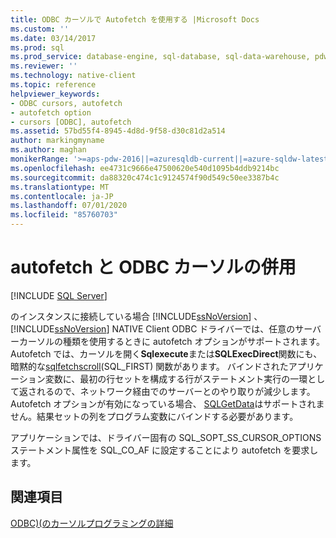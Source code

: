```yaml
---
title: ODBC カーソルで Autofetch を使用する |Microsoft Docs
ms.custom: ''
ms.date: 03/14/2017
ms.prod: sql
ms.prod_service: database-engine, sql-database, sql-data-warehouse, pdw
ms.reviewer: ''
ms.technology: native-client
ms.topic: reference
helpviewer_keywords:
- ODBC cursors, autofetch
- autofetch option
- cursors [ODBC], autofetch
ms.assetid: 57bd55f4-8945-4d8d-9f58-d30c81d2a514
author: markingmyname
ms.author: maghan
monikerRange: '>=aps-pdw-2016||=azuresqldb-current||=azure-sqldw-latest||>=sql-server-2016||=sqlallproducts-allversions||>=sql-server-linux-2017||=azuresqldb-mi-current'
ms.openlocfilehash: ee4731c9666e47500620e540d1095b4ddb9214bc
ms.sourcegitcommit: da88320c474c1c9124574f90d549c50ee3387b4c
ms.translationtype: MT
ms.contentlocale: ja-JP
ms.lasthandoff: 07/01/2020
ms.locfileid: "85760703"
---
```

# <a name="using-autofetch-with-odbc-cursors"></a>autofetch と ODBC カーソルの併用
[!INCLUDE [SQL Server](../../../includes/applies-to-version/sql-asdb-asdbmi-asdw-pdw.md)]

  のインスタンスに接続している場合 [!INCLUDE[ssNoVersion](../../../includes/ssnoversion-md.md)] 、 [!INCLUDE[ssNoVersion](../../../includes/ssnoversion-md.md)] NATIVE Client ODBC ドライバーでは、任意のサーバーカーソルの種類を使用するときに autofetch オプションがサポートされます。 Autofetch では、カーソルを開く**Sqlexecute**または**SQLExecDirect**関数にも、暗黙的な[sqlfetchscroll](../../../relational-databases/native-client-odbc-api/sqlfetchscroll.md)(SQL_FIRST) 関数があります。 バインドされたアプリケーション変数に、最初の行セットを構成する行がステートメント実行の一環として返されるので、ネットワーク経由でのサーバーとのやり取りが減少します。 Autofetch オプションが有効になっている場合、 [SQLGetData](../../../relational-databases/native-client-odbc-api/sqlgetdata.md)はサポートされません。結果セットの列をプログラム変数にバインドする必要があります。  
  
 アプリケーションでは、ドライバー固有の SQL_SOPT_SS_CURSOR_OPTIONS ステートメント属性を SQL_CO_AF に設定することにより autofetch を要求します。  
  
## <a name="see-also"></a>関連項目  
 [ODBC&#41;&#40;のカーソルプログラミングの詳細](../../../relational-databases/native-client-odbc-cursors/programming/cursor-programming-details-odbc.md)  
  
  
